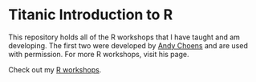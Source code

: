 # Titanic Introduction to R

This repository holds all of the R workshops that I have taught and am developing. The first two were developed by [Andy Choens](https://github.com/choens) and are used with permission. For more R workshops, visit his page.

Check out my [R workshops](https://ajstamm.github.io/titanic).


